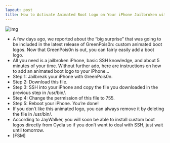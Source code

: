 ```yaml
---
layout: post
title: How to Activate Animated Boot Logo on Your iPhone Jailbroken with GreenPois0n
---
```

![img](http://media.idownloadblog.com/wp-content/uploads/2010/10/greenpois0n2.jpeg)
* A few days ago, we reported about the “big surprise” that was going to be included in the latest release of GreenPois0n: custom animated boot logos. Now that GreenPois0n is out, you can fairly easily add a boot logo.
* All you need is a jailbroken iPhone, basic SSH knowledge, and about 5 minutes of your time. Without further ado, here are instructions on how to add an animated boot logo to your iPhone…
* Step 1: Jailbreak your iPhone with GreenPois0n.
* Step 2: Download this file.
* Step 3: SSH into your iPhone and copy the file you downloaded in the previous step in /usr/bin/.
* Step 4: Change the permission of this file to 755.
* Step 5: Reboot your iPhone. You’re done!
* If you don’t like this animated logo, you can always remove it by deleting the file in /usr/bin/.
* According to JayWalker, you will soon be able to install custom boot logos directly from Cydia so if you don’t want to deal with SSH, just wait until tomorrow.
* [FSM]

